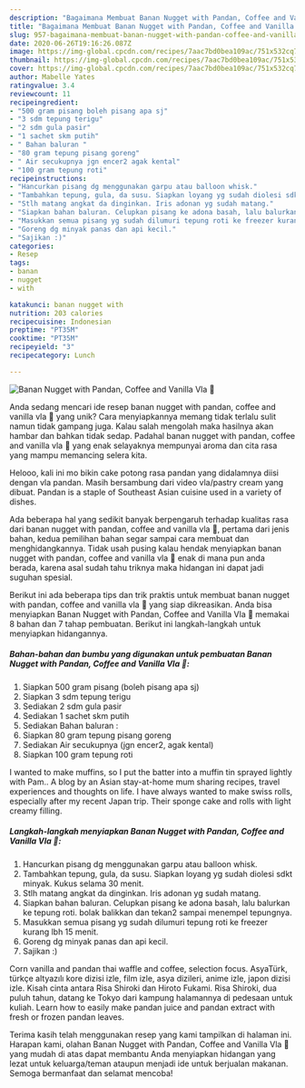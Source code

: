 ```yaml
---
description: "Bagaimana Membuat Banan Nugget with Pandan, Coffee and Vanilla Vla 🍌 Anti Gagal"
title: "Bagaimana Membuat Banan Nugget with Pandan, Coffee and Vanilla Vla 🍌 Anti Gagal"
slug: 957-bagaimana-membuat-banan-nugget-with-pandan-coffee-and-vanilla-vla-anti-gagal
date: 2020-06-26T19:16:26.087Z
image: https://img-global.cpcdn.com/recipes/7aac7bd0bea109ac/751x532cq70/banan-nugget-with-pandan-coffee-and-vanilla-vla-🍌-foto-resep-utama.jpg
thumbnail: https://img-global.cpcdn.com/recipes/7aac7bd0bea109ac/751x532cq70/banan-nugget-with-pandan-coffee-and-vanilla-vla-🍌-foto-resep-utama.jpg
cover: https://img-global.cpcdn.com/recipes/7aac7bd0bea109ac/751x532cq70/banan-nugget-with-pandan-coffee-and-vanilla-vla-🍌-foto-resep-utama.jpg
author: Mabelle Yates
ratingvalue: 3.4
reviewcount: 11
recipeingredient:
- "500 gram pisang boleh pisang apa sj"
- "3 sdm tepung terigu"
- "2 sdm gula pasir"
- "1 sachet skm putih"
- " Bahan baluran "
- "80 gram tepung pisang goreng"
- " Air secukupnya jgn encer2 agak kental"
- "100 gram tepung roti"
recipeinstructions:
- "Hancurkan pisang dg menggunakan garpu atau balloon whisk."
- "Tambahkan tepung, gula, da susu. Siapkan loyang yg sudah diolesi sdkt minyak. Kukus selama 30 menit."
- "Stlh matang angkat da dinginkan. Iris adonan yg sudah matang."
- "Siapkan bahan baluran. Celupkan pisang ke adona basah, lalu balurkan ke tepung roti. bolak balikkan dan tekan2 sampai menempel tepungnya."
- "Masukkan semua pisang yg sudah dilumuri tepung roti ke freezer kurang lbh 15 menit."
- "Goreng dg minyak panas dan api kecil."
- "Sajikan :)"
categories:
- Resep
tags:
- banan
- nugget
- with

katakunci: banan nugget with 
nutrition: 203 calories
recipecuisine: Indonesian
preptime: "PT35M"
cooktime: "PT35M"
recipeyield: "3"
recipecategory: Lunch

---
```



![Banan Nugget with Pandan, Coffee and Vanilla Vla 🍌](https://img-global.cpcdn.com/recipes/7aac7bd0bea109ac/751x532cq70/banan-nugget-with-pandan-coffee-and-vanilla-vla-🍌-foto-resep-utama.jpg)

Anda sedang mencari ide resep banan nugget with pandan, coffee and vanilla vla 🍌 yang unik? Cara menyiapkannya memang tidak terlalu sulit namun tidak gampang juga. Kalau salah mengolah maka hasilnya akan hambar dan bahkan tidak sedap. Padahal banan nugget with pandan, coffee and vanilla vla 🍌 yang enak selayaknya mempunyai aroma dan cita rasa yang mampu memancing selera kita.

Helooo, kali ini mo bikin cake potong rasa pandan yang didalamnya diisi dengan vla pandan. Masih bersambung dari video vla/pastry cream yang dibuat. Pandan is a staple of Southeast Asian cuisine used in a variety of dishes.

Ada beberapa hal yang sedikit banyak berpengaruh terhadap kualitas rasa dari banan nugget with pandan, coffee and vanilla vla 🍌, pertama dari jenis bahan, kedua pemilihan bahan segar sampai cara membuat dan menghidangkannya. Tidak usah pusing kalau hendak menyiapkan banan nugget with pandan, coffee and vanilla vla 🍌 enak di mana pun anda berada, karena asal sudah tahu triknya maka hidangan ini dapat jadi suguhan spesial.


Berikut ini ada beberapa tips dan trik praktis untuk membuat banan nugget with pandan, coffee and vanilla vla 🍌 yang siap dikreasikan. Anda bisa menyiapkan Banan Nugget with Pandan, Coffee and Vanilla Vla 🍌 memakai 8 bahan dan 7 tahap pembuatan. Berikut ini langkah-langkah untuk menyiapkan hidangannya.

<!--inarticleads1-->

##### Bahan-bahan dan bumbu yang digunakan untuk pembuatan Banan Nugget with Pandan, Coffee and Vanilla Vla 🍌:

1. Siapkan 500 gram pisang (boleh pisang apa sj)
1. Siapkan 3 sdm tepung terigu
1. Sediakan 2 sdm gula pasir
1. Sediakan 1 sachet skm putih
1. Sediakan  Bahan baluran :
1. Siapkan 80 gram tepung pisang goreng
1. Sediakan  Air secukupnya (jgn encer2, agak kental)
1. Siapkan 100 gram tepung roti


I wanted to make muffins, so I put the batter into a muffin tin sprayed lightly with Pam.. A blog by an Asian stay-at-home mum sharing recipes, travel experiences and thoughts on life. I have always wanted to make swiss rolls, especially after my recent Japan trip. Their sponge cake and rolls with light creamy filling. 

<!--inarticleads2-->

##### Langkah-langkah menyiapkan Banan Nugget with Pandan, Coffee and Vanilla Vla 🍌:

1. Hancurkan pisang dg menggunakan garpu atau balloon whisk.
1. Tambahkan tepung, gula, da susu. Siapkan loyang yg sudah diolesi sdkt minyak. Kukus selama 30 menit.
1. Stlh matang angkat da dinginkan. Iris adonan yg sudah matang.
1. Siapkan bahan baluran. Celupkan pisang ke adona basah, lalu balurkan ke tepung roti. bolak balikkan dan tekan2 sampai menempel tepungnya.
1. Masukkan semua pisang yg sudah dilumuri tepung roti ke freezer kurang lbh 15 menit.
1. Goreng dg minyak panas dan api kecil.
1. Sajikan :)


Corn vanilla and pandan thai waffle and coffee, selection focus. AsyaTürk, türkçe altyazılı kore dizisi izle, film izle, asya dizileri, anime izle, japon dizisi izle. Kisah cinta antara Risa Shiroki dan Hiroto Fukami. Risa Shiroki, dua puluh tahun, datang ke Tokyo dari kampung halamannya di pedesaan untuk kuliah. Learn how to easily make pandan juice and pandan extract with fresh or frozen pandan leaves. 

Terima kasih telah menggunakan resep yang kami tampilkan di halaman ini. Harapan kami, olahan Banan Nugget with Pandan, Coffee and Vanilla Vla 🍌 yang mudah di atas dapat membantu Anda menyiapkan hidangan yang lezat untuk keluarga/teman ataupun menjadi ide untuk berjualan makanan. Semoga bermanfaat dan selamat mencoba!
